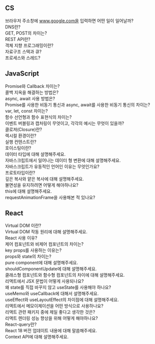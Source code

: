 ## CS

브라우저 주소창에 www.google.com을 입력하면 어떤 일이 일어날까?  
DNS란?  
GET, POST의 차이는?  
REST API란?  
객체 지향 프로그래밍이란?  
자료구조 스택과 큐?  
프로세스와 스레드?  


## JavaScript

Promise와 Callback 차이는?  
콜백 지옥을 해결하는 방법은?  
async, await 사용 방법은?  
Promise를 사용한 비동기 통신과 async, await를 사용한 비동기 통신의 차이는?  
var, let, const 차이는?  
함수 선언형과 함수 표현식의 차이는?  
이벤트 버블링과 캡처링이 무엇이고, 각각의 예시는 무엇이 있을까?  
클로져(Closure)란?  
렉시컬 환경이란?  
실행 컨텐스트란?  
호이스팅이란?  
데이터 타입에 대해 설명해주세요.  
자바스크립트에서 일어나는 데이터 형 변환에 대해 설명해주세요.  
자바스크립트가 유동적인 언어인 이유는 무엇인가요?  
프로토타입이란?  
깊은 복사와 얕은 복사에 대해 설명해주세요.  
불면성을 유지하려면 어떻게 해야하나요?  
this에 대해 설명해주세요.  
requestAnimationFrame을 사용해본 적 있나요?  


## React
Virtual DOM 이란?  
Virtual DOM 작동 원리에 대해 설명해주세요.  
React 사용 이유?  
제어 컴포넌트와 비제어 컴포넌트의 차이는?  
key props를 사용하는 이유는?  
props와 state의 차이는?  
pure component에 대해 설명해주세요.  
shouldComponentUpdate에 대해 설명해주세요.  
클래스형 컴포넌트와 함수형 컴포넌트의 차이에 대해 설명해주세요.  
리액트에서 JSX 문법이 어떻게 사용되나요?  
왜 state를 직접 바꾸지 않고 useState를 사용해야 하나요?  
useMemo와 useCallback에 대해서 설명해주세요.  
useEffect와 useLayoutEffect의 차이점에 대해 설명해주세요.  
리액트에서 메모이제이션을 어떤 방식으로 사용하나요?  
리액트 관련 패키지 중에 제일 좋다고 생각한 것은?  
리액트 렌더링 성능 향상을 위해 어떻게 해야하나요?  
React-query란?  
React 18 버전 업데이트 내용에 대해 말씀해주세요.  
Context API에 대해 설명해주세요.  